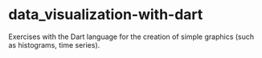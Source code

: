 # data_visualization-with-dart

Exercises with the Dart language for the creation of simple graphics (such as histograms, time series).
